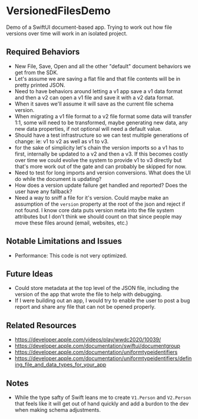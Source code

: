 # VersionedFilesDemo 

Demo of a SwiftUI document-based app. Trying to work out how file versions over time will work in an isolated project.

## Required Behaviors

* New File, Save, Open and all the other "default" document behaviors we get from the SDK.
* Let's assume we are saving a flat file and that file contents will be in pretty printed JSON. 
* Need to have behaviors around letting a v1 app save a v1 data format and then a v2 can open a v1 file and save it with a v2 data format. 
* When it saves we'll assume it will save as the current file schema version.
* When migrating a v1 file format to a v2 file format some data will transfer 1:1, some will need to be transformed, maybe generating new data, any new data properties, if not optional will need a default value.
* Should have a test infrastructure so we can test multiple generations of change: ie: v1 to v2 as well as v1 to v3.
* for the sake of simplicity let's chain the version imports so a v1 has to first, internally be updated to a v2 and then a v3. If this becomes costly over time we could evolve the system to provide v1 to v3 directly but that's more work out of the gate and can probably be skipped for now.
* Need to test for long imports and version conversions. What does the UI do while the document is updating?
* How does a version update failure get handled and reported? Does the user have any fallback?
* Need a way to sniff a file for it's version. Could maybe make an assumption of the `version` property at the root of the json and reject if not found. I know core data puts version meta into the file system attributes but I don't think we should count on that since people may move these files around (email, websites, etc.)

## Notable Limitations and Issues

* Performance: This code is not very optimized. 

## Future Ideas

* Could store metadata at the top level of the JSON file, including the version of the app that wrote the file to help with debugging.
* If I were building out an app, I would try to enable the user to post a bug report and share any file that can not be opened properly.

## Related Resources

* https://developer.apple.com/videos/play/wwdc2020/10039/
* https://developer.apple.com/documentation/swiftui/documentgroup
* https://developer.apple.com/documentation/uniformtypeidentifiers
* https://developer.apple.com/documentation/uniformtypeidentifiers/defining_file_and_data_types_for_your_app

## Notes

* While the type safty of Swift leans me to create `V1.Person` and `V2.Person` that feels like it will get out of hand quickly and add a burdon to the dev when making schema adjustments.
